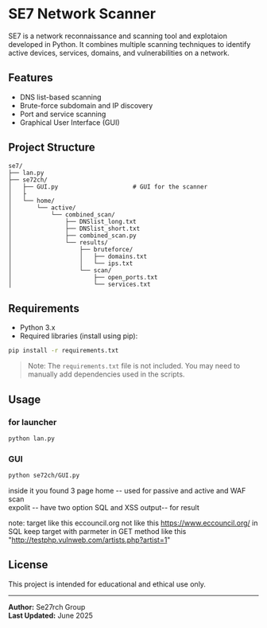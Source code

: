 
# SE7 Network Scanner

SE7 is a network reconnaissance and scanning tool and explotaion developed in Python. It combines multiple scanning techniques to identify active devices, services, domains, and vulnerabilities on a network.

## Features
- DNS list-based scanning
- Brute-force subdomain and IP discovery
- Port and service scanning
- Graphical User Interface (GUI)

## Project Structure

```
se7/
├── lan.py                         
├── se72ch/
│   ├── GUI.py                     # GUI for the scanner
│   ├                     
│   └── home/
│       └── active/
│           └── combined_scan/
│               ├── DNSlist_long.txt
│               ├── DNSlist_short.txt
│               ├── combined_scan.py
│               └── results/
│                   ├── bruteforce/
│                   │   ├── domains.txt
│                   │   └── ips.txt
│                   └── scan/
│                       ├── open_ports.txt
│                       └── services.txt
```

## Requirements

- Python 3.x
- Required libraries (install using pip):

```bash
pip install -r requirements.txt
```

> Note: The `requirements.txt` file is not included. You may need to manually add dependencies used in the scripts.

## Usage

### for launcher 

```bash
python lan.py
```

### GUI

```bash
python se72ch/GUI.py
```
inside it you found 3 page 
home -- used for passive and active and WAF scan  
expolit -- have two option SQL and XSS 
output-- for result 

note: target like this eccouncil.org not like this https://www.eccouncil.org/
in SQL keep target with parmeter in GET method like this "http://testphp.vulnweb.com/artists.php?artist=1"
## License

This project is intended for educational and ethical use only.

---

**Author:** Se27rch Group  
**Last Updated:** June 2025
